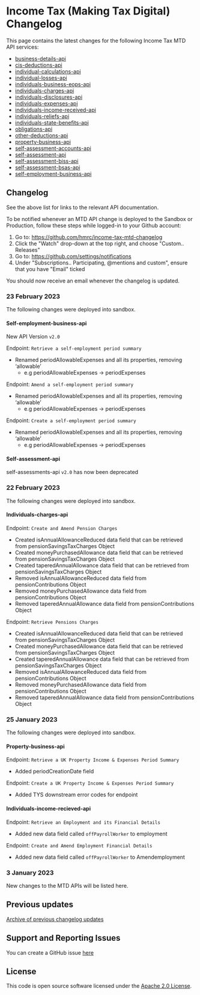 # Income Tax (Making Tax Digital) Changelog

This page contains the latest changes for the following Income Tax MTD API services:
* [business-details-api](https://developer.service.hmrc.gov.uk/api-documentation/docs/api/service/business-details-api)
* [cis-deductions-api](https://developer.service.hmrc.gov.uk/api-documentation/docs/api/service/cis-deductions-api)
* [individual-calculations-api](https://developer.service.hmrc.gov.uk/api-documentation/docs/api/service/individual-calculations-api)
* [individual-losses-api](https://developer.service.hmrc.gov.uk/api-documentation/docs/api/service/individual-losses-api)
* [individuals-business-eops-api](https://developer.service.hmrc.gov.uk/api-documentation/docs/api/service/individuals-business-eops-api)
* [individuals-charges-api](https://developer.service.hmrc.gov.uk/api-documentation/docs/api/service/individuals-charges-api)
* [individuals-disclosures-api](https://developer.service.hmrc.gov.uk/api-documentation/docs/api/service/individuals-disclosures-api)
* [individuals-expenses-api](https://developer.service.hmrc.gov.uk/api-documentation/docs/api/service/individuals-expenses-api)
* [individuals-income-received-api](https://developer.service.hmrc.gov.uk/api-documentation/docs/api/service/individuals-income-received-api)
* [individuals-reliefs-api](https://developer.service.hmrc.gov.uk/api-documentation/docs/api/service/individuals-reliefs-api)
* [individuals-state-benefits-api](https://developer.service.hmrc.gov.uk/api-documentation/docs/api/service/individuals-state-benefits-api)
* [obligations-api](https://developer.service.hmrc.gov.uk/api-documentation/docs/api/service/obligations-api)
* [other-deductions-api](https://developer.service.hmrc.gov.uk/api-documentation/docs/api/service/other-deductions-api)
* [property-business-api](https://developer.service.hmrc.gov.uk/api-documentation/docs/api/service/property-business-api)
* [self-assessment-accounts-api](https://developer.service.hmrc.gov.uk/api-documentation/docs/api/service/self-assessment-accounts-api)
* [self-assessment-api](https://developer.service.hmrc.gov.uk/api-documentation/docs/api/service/self-assessment-api)
* [self-assessment-biss-api](https://developer.service.hmrc.gov.uk/api-documentation/docs/api/service/self-assessment-biss-api)
* [self-assessment-bsas-api](https://developer.service.hmrc.gov.uk/api-documentation/docs/api/service/self-assessment-bsas-api)
* [self-employment-business-api](https://developer.service.hmrc.gov.uk/api-documentation/docs/api/service/self-employment-business-api)


 ## Changelog

See the above list for links to the relevant API documentation.

To be notified whenever an MTD API change is deployed to the Sandbox or Production, follow these steps while logged-in to your Github account:

1. Go to: https://github.com/hmrc/income-tax-mtd-changelog
2. Click the "Watch" drop-down at the top right, and choose "Custom.. Releases"
3. Go to: https://github.com/settings/notifications
4. Under "Subscriptions.. Participating, @mentions and custom", ensure that you have "Email" ticked

You should now receive an email whenever the changelog is updated.
### 23 February 2023

The following changes were deployed into sandbox.

#### Self-employment-business-api

New API Version `v2.0`

Endpoint: `Retrieve a self-employment period summary`

* Renamed periodAllowableExpenses and all its properties, removing ‘allowable’
  * e.g periodAllowableExpenses → periodExpenses

Endpoint: `Amend a self-employment period summary`

* Renamed periodAllowableExpenses and all its properties, removing ‘allowable’
  * e.g periodAllowableExpenses → periodExpenses

Endpoint: `Create a self-employment period summary`

* Renamed periodAllowableExpenses and all its properties, removing ‘allowable’
  * e.g periodAllowableExpenses → periodExpenses

#### Self-assessment-api

self-assessments-api `v2.0` has now been deprecated

### 22 February 2023

The following changes were deployed into sandbox.

#### Individuals-charges-api

Endpoint: `Create and Amend Pension Charges`

* Created isAnnualAllowanceReduced data field that can be retrieved from pensionSavingsTaxCharges Object
* Created moneyPurchasedAllowance data field that can be retrieved from pensionSavingsTaxCharges Object
* Created taperedAnnualAllowance data field that can be retrieved from pensionSavingsTaxCharges Object
* Removed isAnnualAllowanceReduced data field from pensionContributions Object
* Removed moneyPurchasedAllowance data field from pensionContributions Object
* Removed taperedAnnualAllowance data field from  pensionContributions Object

Endpoint: `Retrieve Pensions Charges`

* Created isAnnualAllowanceReduced data field that can be retrieved from pensionSavingsTaxCharges Object
* Created moneyPurchasedAllowance data field that can be retrieved from pensionSavingsTaxCharges Object
* Created taperedAnnualAllowance data field that can be retrieved from pensionSavingsTaxCharges Object
* Removed isAnnualAllowanceReduced data field from pensionContributions Object
* Removed moneyPurchasedAllowance data field from pensionContributions Object
* Removed taperedAnnualAllowance data field from  pensionContributions Object

### 25 January 2023

The following changes were deployed into sandbox.

#### Property-business-api

Endpoint: `Retrieve a UK Property Income & Expenses Period Summary`

* Added periodCreationDate field

Endpoint: `Create a UK Property Income & Expenses Period Summary`

* Added TYS downstream error codes for endpoint



#### Individuals-income-recieved-api

Endpoint: `Retrieve an Employment and its Financial Details`

* Added new data field called `offPayrollWorker` to employment

Endpoint: `Create and Amend Employment Financial Details`

* Added new data field called `offPayrollWorker` to Amendemployment

### 3 January 2023

New changes to the MTD APIs will be listed here.


## Previous updates

[Archive of previous changelog updates](https://github.com/hmrc/income-tax-mtd-changelog/wiki)


## Support and Reporting Issues

You can create a GitHub issue [here](https://github.com/hmrc/income-tax-mtd-changelog/issues)

## License

This code is open source software licensed under the [Apache 2.0 License]("http://www.apache.org/licenses/LICENSE-2.0.html").
